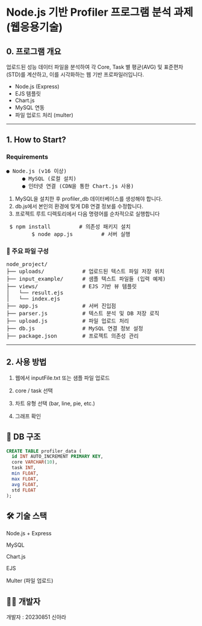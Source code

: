 # Node.js 기반 Profiler 프로그램 분석 과제 (웹응용기술)

## 0. 프로그램 개요
업로드된 성능 데이터 파일을 분석하여 각 Core, Task 별 평균(AVG) 및 표준편차(STD)를 계산하고, 이를 시각화하는 웹 기반 프로파일러입니다.

- Node.js (Express)
- EJS 템플릿
- Chart.js
- MySQL 연동
- 파일 업로드 처리 (multer)

---

## 1. How to Start?

### Requirements
<pre>● Node.js (v16 이상)
     ● MySQL (로컬 설치)
     ● 인터넷 연결 (CDN을 통한 Chart.js 사용)</pre>

1. MySQL을 설치한 후 profiler_db 데이터베이스를 생성해야 합니다.
2. db.js에서 본인의 환경에 맞게 DB 연결 정보를 수정합니다.
3. 프로젝트 루트 디렉토리에서 다음 명령어를 순차적으로 실행합니다
   
  <pre> $ npm install         # 의존성 패키지 설치
        $ node app.js         # 서버 실행</pre>


### 📂 주요 파일 구성
<pre>node_project/
├── uploads/            # 업로드된 텍스트 파일 저장 위치
├── input_example/      # 샘플 텍스트 파일들 (입력 예제)
├── views/              # EJS 기반 뷰 템플릿  
│   └── result.ejs
│   └── index.ejs
├── app.js              # 서버 진입점
├── parser.js           # 텍스트 분석 및 DB 저장 로직
├── upload.js           # 파일 업로드 처리
├── db.js               # MySQL 연결 정보 설정
├── package.json        # 프로젝트 의존성 관리 </pre>

---

## 2. 사용 방법

1. 웹에서 inputFile.txt 또는 샘플 파일 업로드

2. core / task 선택

3. 차트 유형 선택 (bar, line, pie, etc.)

4. 그래프 확인

## 📌 DB 구조
```sql
CREATE TABLE profiler_data (
  id INT AUTO_INCREMENT PRIMARY KEY,
  core VARCHAR(10),
  task INT,
  min FLOAT,
  max FLOAT,
  avg FLOAT,
  std FLOAT
);

```

## 🛠 기술 스택

Node.js + Express

MySQL

Chart.js

EJS

Multer (파일 업로드)

## 🧑‍💻 개발자
개발자 : 20230851 신아라 


